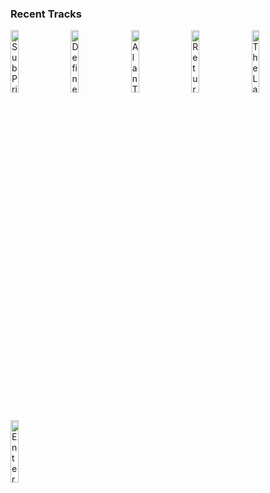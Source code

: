 ### Recent Tracks
[<img src='https://lastfm.freetls.fastly.net/i/u/300x300/233f17c7a47a49c097cee19bedde05f5.png' width='16%' height='16%' alt='Sub Prime Directive'>](https://www.last.fm/music/michael%2bgiacchino/_/sub%2bprime%2bdirective)&nbsp;&nbsp;&nbsp;&nbsp;[<img src='https://lastfm.freetls.fastly.net/i/u/300x300/3b4869f52831722df8e079c8ff158228.jpg' width='16%' height='16%' alt='Define Dancing'>](https://www.last.fm/music/thomas%2bnewman/_/define%2bdancing)&nbsp;&nbsp;&nbsp;&nbsp;[<img src='https://lastfm.freetls.fastly.net/i/u/300x300/d8c738f6a117c00bb6bdb79198cd5b90.jpg' width='16%' height='16%' alt='Alan Turings Legacy'>](https://www.last.fm/music/alexandre%2bdesplat/_/alan%2bturing%2527s%2blegacy)&nbsp;&nbsp;&nbsp;&nbsp;[<img src='https://lastfm.freetls.fastly.net/i/u/300x300/9549ca3f4b07b366f2be64dc34ba730f.png' width='16%' height='16%' alt='Return Of The Jedi: Parade Of The Ewoks'>](https://www.last.fm/music/john%2bwilliams/_/return%2bof%2bthe%2bjedi%253a%2bparade%2bof%2bthe%2bewoks)&nbsp;&nbsp;&nbsp;&nbsp;[<img src='https://lastfm.freetls.fastly.net/i/u/300x300/bd0cfbae16bc951457828a020d972829.jpg' width='16%' height='16%' alt='The Last Jedi'>](https://www.last.fm/music/john%2bwilliams/_/the%2blast%2bjedi)&nbsp;&nbsp;&nbsp;&nbsp;<br>[<img src='https://lastfm.freetls.fastly.net/i/u/300x300/a139fd993d3f489d84aaefba774f7d1d.png' width='16%' height='16%' alt='Enterprising Young Men'>](https://www.last.fm/music/michael%2bgiacchino/_/enterprising%2byoung%2bmen)&nbsp;&nbsp;&nbsp;&nbsp;
